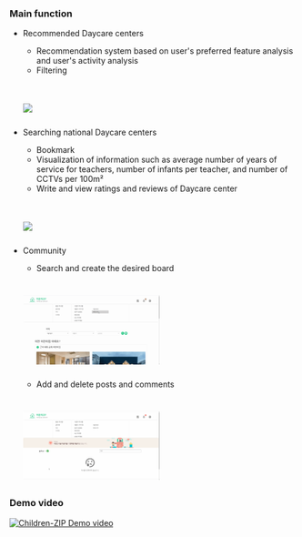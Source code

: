 ### Main function

- Recommended Daycare centers
   - Recommendation system based on user's preferred feature analysis and user's activity analysis
   - Filtering
   # <img src="./img/recommend.gif" width=50%>

- Searching national Daycare centers
   - Bookmark
   - Visualization of information such as average number of years of service for teachers, number of infants per teacher, and number of CCTVs per 100m²
   - Write and view ratings and reviews of Daycare center
   # <img src="./img/kinder_info.gif" width=50%>

- Community
   - Search and create the desired board
   # <img src="./img/create_board.gif" width=50%>
   - Add and delete posts and comments
   # <img src="./img/create_post.gif" width=50%>

### Demo video
[![Children-ZIP Demo video](https://img.youtube.com/vi/qOEFXODnMOA/hqdefault.jpg)](https://youtu.be/qOEFXODnMOA)